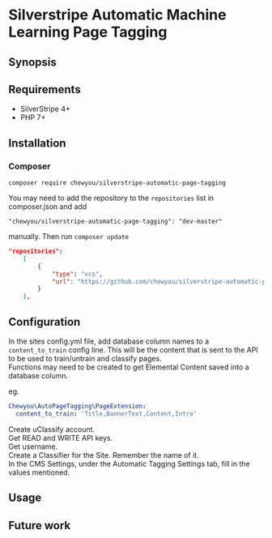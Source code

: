 # Silverstripe Automatic Machine Learning Page Tagging


## Synopsis


## Requirements 
*  SilverStripe 4+
*  PHP 7+


## Installation
### Composer
`composer require chewyou/silverstripe-automatic-page-tagging`

You may need to add the repository to the `repositories` list in composer.json
and add 

`"chewyou/silverstripe-automatic-page-tagging": "dev-master"` 

manually. Then run `composer update`

```json
"repositories": 
    [
        {
            "type": "vcs",
            "url": "https://github.com/chewyou/silverstripe-automatic-page-tagging.git"
        }
    ],
```

## Configuration
In the sites config.yml file, add database column names to a `content_to_train` config line.
This will be the content that is sent to the API to be used to train/untrain and classify pages.  
Functions may need to be created to get Elemental Content saved into a database column.  

eg.  
```yaml
Chewyou\AutoPageTagging\PageExtension:
  content_to_train: 'Title,BannerText,Content,Intro'
```  

Create uClassify account.  
Get READ and WRITE API keys.  
Get username.  
Create a Classifier for the Site. Remember the name of it.  
In the CMS Settings, under the Automatic Tagging Settings tab, fill in the values mentioned. 


## Usage


## Future work

